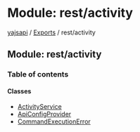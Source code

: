 # Module: rest/activity

[yajsapi](../yajsapi.md) / [Exports](./) / rest/activity

## Module: rest/activity

### Table of contents

#### Classes

* [ActivityService](../classes/rest_activity.activityservice.md)
* [ApiConfigProvider](../classes/rest_activity.apiconfigprovider.md)
* [CommandExecutionError](../classes/rest_activity.commandexecutionerror.md)

